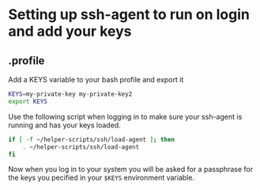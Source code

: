 # Setting up ssh-agent to run on login and add your keys

## .profile

Add a KEYS variable to your bash profile and export it

```bash
KEYS=my-private-key my-private-key2
export KEYS
```

Use the following script when logging in to make sure your ssh-agent is running and has your keys loaded.

```bash
if [ -f ~/helper-scripts/ssh/load-agent ]; then
    . ~/helper-scripts/ssh/load-agent
fi
```

Now when you log in to your system you will be asked for a passphrase for the keys you pecified in your `$KEYS` environment variable.
